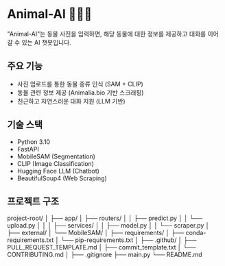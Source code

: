 # Animal-AI 🦁🐻🐨

"Animal-AI"는 동물 사진을 입력하면,
해당 동물에 대한 정보를 제공하고 대화를 이어갈 수 있는 AI 챗봇입니다.

## 주요 기능
- 사진 업로드를 통한 동물 종류 인식 (SAM + CLIP)
- 동물 관련 정보 제공 (Animalia.bio 기반 스크래핑)
- 친근하고 자연스러운 대화 지원 (LLM 기반)

## 기술 스택
- Python 3.10
- FastAPI
- MobileSAM (Segmentation)
- CLIP (Image Classification)
- Hugging Face LLM (Chatbot)
- BeautifulSoup4 (Web Scraping)

## 프로젝트 구조
project-root/
│
├── app/
│   ├── routers/
│   │   ├── predict.py
│   │   └── upload.py
│   │
│   ├── services/
│   │   ├── model.py
│   │   └── scraper.py
│
├── external/
│   └── MobileSAM/
│
├── requirements/
│   ├── conda-requirements.txt
│   └── pip-requirements.txt
│
├── .github/
│   ├── PULL_REQUEST_TEMPLATE.md
│   ├── commit_template.txt
│   └── CONTRIBUTING.md
│
├── .gitignore
├── main.py
└── README.md
